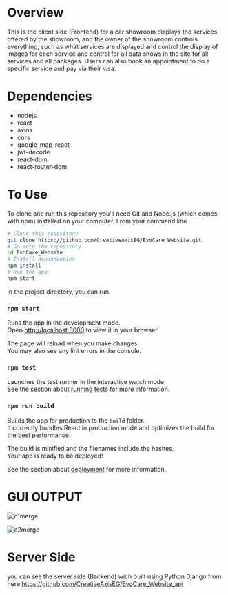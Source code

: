 
# Overview

This is the client side (Frontend) for a car showroom displays the services offered by the showroom, and the owner of the showroom controls everything, such as what services are displayed and control the display of images for each service and control for all data shows in the site for all services and all packages. Users can also book an appointment to do a specific service and pay via their visa.

# Dependencies

- nodejs
- react
- axios
- cors
- google-map-react
- jwt-decode
- react-dom
- react-router-dom

# To Use

To clone and run this repository you'll need Git and Node.js (which comes with npm) installed on your computer. From your command line

```bash
# Clone this repository
git clone https://github.com/CreativeAxisEG/EvoCare_Website.git
# Go into the repository
cd EvoCare_Website
# Install dependencies
npm install
# Run the app
npm start
```


In the project directory, you can run:

### `npm start`

Runs the app in the development mode.\
Open [http://localhost:3000](http://localhost:3000) to view it in your browser.

The page will reload when you make changes.\
You may also see any lint errors in the console.

### `npm test`

Launches the test runner in the interactive watch mode.\
See the section about [running tests](https://facebook.github.io/create-react-app/docs/running-tests) for more information.

### `npm run build`

Builds the app for production to the `build` folder.\
It correctly bundles React in production mode and optimizes the build for the best performance.

The build is minified and the filenames include the hashes.\
Your app is ready to be deployed!

See the section about [deployment](https://facebook.github.io/create-react-app/docs/deployment) for more information.

# GUI OUTPUT

![c1merge](https://user-images.githubusercontent.com/120844290/212483459-38109622-7de1-4dfa-8b25-ef163b668e76.png)

![c2merge](https://user-images.githubusercontent.com/120844290/212483382-b517b17b-395b-4f08-8624-5b167d8bd110.png)


# Server Side 

you can see the server side (Backend) wich built using Python Django from here
https://github.com/CreativeAxisEG/EvoCare_Website_api
